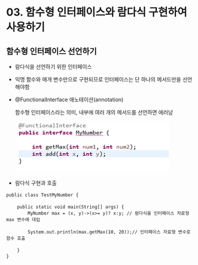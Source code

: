 # 03. 함수형 인터페이스와 람다식 구현하여 사용하기

## 함수형 인터페이스 선언하기

- 람다식을 선언하기 위한 인터페이스

- 익명 함수와 매개 변수만으로 구현되므로 인터페이스는 단 하나의 메서드만을 선언해야함

- @FunctionalInterface 애노테이션(annotation)

  함수형 인터페이스라는 의미, 내부에 여러 개의 메서드를 선언하면 에러남

  ![error](./img/error.png)

- 람다식 구현과 호출

```
public class TestMyNumber {

	public static void main(String[] args) {
		MyNumber max = (x, y)->(x>= y)? x:y; // 람다식을 인터페이스 자료형 max 변수에 대입

		System.out.println(max.getMax(10, 20));// 인터페이스 자료형 변수로 함수 호출
			
	}
}
```



